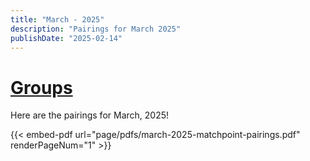 ```yaml
---
title: "March - 2025"
description: "Pairings for March 2025"
publishDate: "2025-02-14"
---
```

# [Groups](/page/groups/)

Here are the pairings for March, 2025!

{{< embed-pdf url="page/pdfs/march-2025-matchpoint-pairings.pdf" renderPageNum="1" >}}
